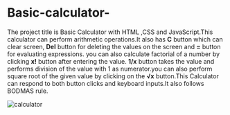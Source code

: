 # Basic-calculator-
The project title is Basic Calculator with HTML ,CSS and JavaScript.This calculator can perform arithmetic operations.It also has <strong>C</strong> button which can clear screen, <strong>Del</strong> button for deleting the values on the screen and <strong>=</strong> button for evaluating expressions. you can also calculate factorial of a number by clicking <strong>x!</strong> button after entering the value. <strong>1/x</strong> button takes the value and performs division of the value with 1 as numerator.you can also perform square root of the given value by clicking on the <strong>&#8730;x</strong> button.This Calculator can respond to both button clicks and keyboard inputs.It also follows BODMAS rule.<br>

<img src="C:\Users\HP\Pictures\Screenshots\calculator.png" alt="calculator">
